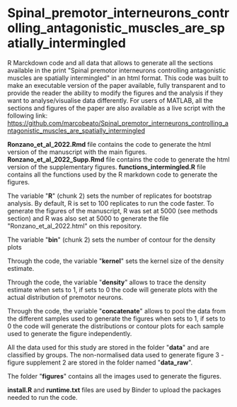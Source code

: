 # Spinal_premotor_interneurons_controlling_antagonistic_muscles_are_spatially_intermingled
 
R Marckdown code and all data that allows to generate all the sections available in the print "Spinal premotor interneurons controlling antagonistic muscles are spatially intermingled" in an html format.
This code was built to make an executable version of the paper available, fully transparent and to provide the reader the ability to modify the figures and the analysis if they want to analyse/visualise data differently. For users of MATLAB, all the sections and figures of the paper are also available as a live script with the following link: https://github.com/marcobeato/Spinal_premotor_interneurons_controlling_antagonistic_muscles_are_spatially_intermingled  


**Ronzano_et_al_2022.Rmd** file contains the code to generate the html version of the manuscript with the main figures. 
**Ronzano_et_al_2022_Supp.Rmd** file contains the code to generate the html version of the supplementary figures. 
**functions_intermingled.R** file contains all the functions used by the R markdown code to generate the figures.  

The variable "**R**" (chunk 2) sets the number of replicates for bootstrap analysis. By default, R is set to 100 replicates to run the code faster. To generate the figures of the manuscript, R was set at 5000 (see methods section) and R was also set at 5000 to generate the file "Ronzano_et_al_2022.html" on this repository. 
 
The variable "**bin**" (chunk 2) sets the number of contour for the density plots
 
Through the code, the variable "**kernel**" sets the kernel size of the density estimate.  

Through the code, the variable "**density**" allows to trace the density estimate when sets to 1, if sets to 0 the code will generate plots with the actual distribution of premotor neurons. 

Through the code, the variable "**concatenate**" allows to pool the data from the different samples used to generate the figures when sets to 1, if sets to 0 the code will generate the distributions or contour plots for each sample used to generate the figure independently.

All the data used for this study are stored in the folder "**data**" and are classified by groups. The non-normalised data used to generate figure 3 - figure supplement 2 are stored in the folder named "**data_raw**". 

The folder "**figures**" contains all the images used to generate the figures. 

**install.R** and **runtime.txt** files are used by Binder to upload the packages needed to run the code.  
